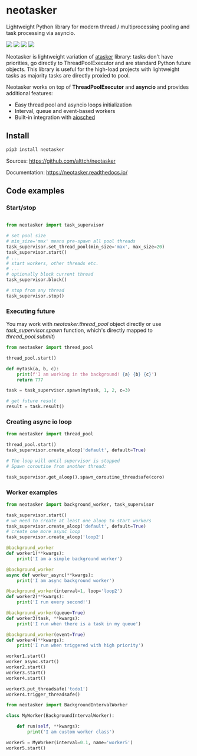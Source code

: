 # neotasker
Lightweight Python library for modern thread / multiprocessing pooling and task
processing via asyncio.

<img src="https://img.shields.io/pypi/v/neotasker.svg" />
<img src="https://img.shields.io/badge/license-MIT-green.svg" />
<img src="https://img.shields.io/badge/python-3.5%20%7C%203.6%20%7C%203.7-blue.svg" />
<img src="https://img.shields.io/badge/-alpha-red.svg" />

Neotasker is lightweight variation of
[atasker](https://github.com/alttch/atasker) library: tasks don't have
priorities, go directly to ThreadPoolExecutor and are standard Python future
objects. This library is useful for the high-load projects with lightweight
tasks as majority tasks are directly proxied to pool.

Neotasker works on top of **ThreadPoolExecutor** and **asyncio** and provides
additional features:

* Easy thread pool and asyncio loops initialization
* Interval, queue and event-based workers
* Built-in integration with [aiosched](https://github.com/alttch/aiosched)

## Install

```bash
pip3 install neotasker
```

Sources: https://github.com/alttch/neotasker

Documentation: https://neotasker.readthedocs.io/

## Code examples

### Start/stop

```python

from neotasker import task_supervisor

# set pool size
# min_size='max' means pre-spawn all pool threads
task_supervisor.set_thread_pool(min_size='max', max_size=20)
task_supervisor.start()
# ...
# start workers, other threads etc.
# ...
# optionally block current thread
task_supervisor.block()

# stop from any thread
task_supervisor.stop()
```

### Executing future

You may work with *neotasker.thread_pool* object directly or use
*task_supervisor.spawn* function, which's directly mapped to
*thread_pool.submit*)

```python
from neotasker import thread_pool

thread_pool.start()

def mytask(a, b, c):
    print(f'I am working in the background! {a} {b} {c}')
    return 777

task = task_supervisor.spawn(mytask, 1, 2, c=3)

# get future result
result = task.result()
```
### Creating async io loop

```python
from neotasker import thread_pool

thread_pool.start()
task_supervisor.create_aloop('default', default=True)

# The loop will until supervisor is stopped
# Spawn coroutine from another thread:

task_supervisor.get_aloop().spawn_coroutine_threadsafe(coro)
```

### Worker examples

```python
from neotasker import background_worker, task_supervisor

task_supervisor.start()
# we need to create at least one aloop to start workers
task_supervisor.create_aloop('default', default=True)
# create one more async loop
task_supervisor.create_aloop('loop2')

@background_worker
def worker1(**kwargs):
    print('I am a simple background worker')

@background_worker
async def worker_async(**kwargs):
    print('I am async background worker')

@background_worker(interval=1, loop='loop2')
def worker2(**kwargs):
    print('I run every second!')

@background_worker(queue=True)
def worker3(task, **kwargs):
    print('I run when there is a task in my queue')

@background_worker(event=True)
def worker4(**kwargs):
    print('I run when triggered with high priority')

worker1.start()
worker_async.start()
worker2.start()
worker3.start()
worker4.start()

worker3.put_threadsafe('todo1')
worker4.trigger_threadsafe()

from neotasker import BackgroundIntervalWorker

class MyWorker(BackgroundIntervalWorker):

    def run(self, **kwargs):
        print('I am custom worker class')

worker5 = MyWorker(interval=0.1, name='worker5')
worker5.start()
```

